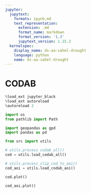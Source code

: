 ```yaml
---
jupyter:
  jupytext:
    formats: ipynb,md
    text_representation:
      extension: .md
      format_name: markdown
      format_version: '1.3'
      jupytext_version: 1.15.2
  kernelspec:
    display_name: ds-aa-sahel-drought
    language: python
    name: ds-aa-sahel-drought
---
```


# CODAB

```python
%load_ext jupyter_black
%load_ext autoreload
%autoreload 2
```

```python
import os
from pathlib import Path

import geopandas as gpd
import pandas as pd

from src import utils
```

```python
# utils.process_codab_all()
cod = utils.load_codab_all()
```

```python
# utils.process_clip_cod_to_aoi()
cod_aoi = utils.load_codab_aoi()
```

```python
cod.plot()
```

```python
cod_aoi.plot()
```
